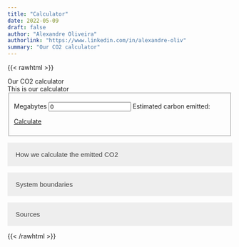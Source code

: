 ```yaml
---
title: "Calculator"
date: 2022-05-09
draft: false
author: "Alexandre Oliveira"
authorlink: "https://www.linkedin.com/in/alexandre-oliv"
summary: "Our CO2 calculator"
---
```


{{< rawhtml >}}

<script>
function calculateCO2() {
  document.getElementById("answer").innerText = (document.getElementById("megabytesform").value * 0.0023 * 0.519) + " kilos of carbon";
}
</script>

<style>
.accordion {
  background-color: #eee;
  color: #444;
  cursor: pointer;
  padding: 18px;
  width: 100%;
  border: none;
  text-align: left;
  outline: none;
  font-size: 15px;
  transition: 0.4s;
}

.active, .accordion:hover {
  background-color: #ccc; 
}

.panel {
  padding: 0 18px;
  display: none;
  background-color: white;
  overflow: hidden;
}
</style>

<div id="calculator" class="container bg-two"><div id="ancla6"></div> 
        <div class="section-two">
          <div class="title-two">Our CO2 calculator</div>
          <div class="separator"><div class="line line-2"></div></div>
            <div class="data-content-two">
            	This is our calculator
            </div>
            <form id="formulario" action="/" method="post">	
            <fieldset>
            <div class="first">					
              
          
<label class="data-form" for="megabytesform">Megabytes</label>
<input type="text" name="megabytesform" id="megabytesform" value="0" onclick="if(this.value=='0') this.value=''" onblur="if(this.value=='') this.placeholder='0'">
<label class="data-form" for="answer">Estimated carbon emitted:</label><p id="answer"></p>
</div>
<p><a href="#" class="submit" onclick="calculateCO2()">Calculate</a></p>
</fieldset>
</form>

<button class="accordion">How we calculate the emitted CO2</button>

<div class="panel">
  <p>To estimate the kWh, we multiply the total megabytes by 0.0023. To convert to carbon, we multiply by 0.519 to get kilograms of carbon. Using this model, we estimate transmitting 1000 MB would result in 1000 ✕ 0.0023 ✕ 0.519 = 1.1937 kilos of carbon emitted.</p>
</div>

<button class="accordion">System boundaries</button>

<div class="panel">
  <p>We grouped the results by Internet subsystem (according to definitions in table 1), to evaluate the impact of differing system boundaries on variability of estimates. Across the 14 studies, estimates were derived from eight different combinations of subsystems. We therefore recalculated estimates to represent a common system boundary (see figure 1), including the Internet Protocol (IP) core network and access networks only, which we refer to as the “transmission network.” This system boundary was chosen as it represents the network of equipment used for data transmission and access at a national level. The electricity intensity of the transmission network is independent of the data type; for example, media streaming, financial transactions, e-mail, etc. The electricity intensity of user devices and data centers is highly variable, depending largely on the service being provided (Coroama et al. 2015). These subsystems, together with home/on-site networking equipment, also tend to have low utilization and high “fixed” electricity use, making estimates sensitive to assumptions on usage and the allocation method used. This approach follows the argument of Coroama and colleagues (2015), who suggest assessing user devices and data centers separately to the transmission network “and to add them up when needed—for example, for the assessment of the energy needs of a specific service” (Coroama et al. 2015, 12).</p>
</div>

<button class="accordion">Sources</button>

<div class="panel">
  <p>Emitted CO2: <a href="https://docs.microsoft.com/en-gb/learn/modules/sustainable-software-engineering-overview/8-network-efficiency" target="_blank" rel="noopener noreferrer">The Principles of Sustainable Software Engineering</a></p>

  <p>System boundaries: <a href="https://onlinelibrary.wiley.com/doi/full/10.1111/jiec.12630" target="_blank"  rel="noopener noreferrer">Electricity Intensity of Internet Data Transmission: Untangling the Estimates</a></p>
</div>

</div>

</div><!-- end calculator -->

<script>
var acc = document.getElementsByClassName("accordion");
var i;

for (i = 0; i < acc.length; i++) {
  acc[i].addEventListener("click", function() {
    this.classList.toggle("active");
    var panel = this.nextElementSibling;
    if (panel.style.display === "block") {
      panel.style.display = "none";
    } else {
      panel.style.display = "block";
    }
  });
}
</script>

{{< /rawhtml >}}
